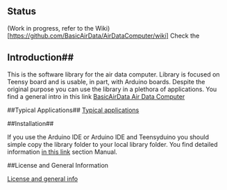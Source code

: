 ## Status
(Work in progress, refer to the Wiki)[https://github.com/BasicAirData/AirDataComputer/wiki]
Check the 
## Introduction##
This is the software library for the air data computer. Library is focused on Teensy board and is usable, in part, with Arduino boards. Despite the original purpose you can use the library in a plethora of applications. You find a general intro in this link
[BasicAirData Air Data Computer](http://www.basicairdata.eu/airdatacomputer.html)

##Typical Applications##
[Typical applications](https://github.com/BasicAirData/AirDataComputer/blob/master/Software/applications.md)

##Installation##

If you use the Arduino IDE or Arduino IDE and Teensyduino you should simple copy the library folder to your local library folder. You find detailed information [in this link](https://www.arduino.cc/en/Guide/Libraries) section Manual.

##License and General Information

[License and general info](https://github.com/BasicAirData/Document-Templates/blob/master/general-info.md)
